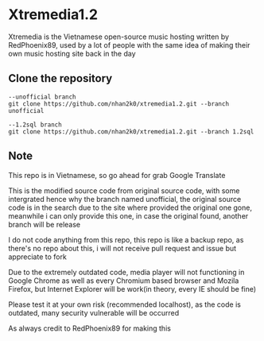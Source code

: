 # Xtremedia1.2
Xtremedia is the Vietnamese open-source music hosting written by RedPhoenix89, used by a lot of people with the same idea of making their own music hosting site back in the day

## Clone the repository
```
--unofficial branch
git clone https://github.com/nhan2k0/xtremedia1.2.git --branch unofficial

--1.2sql branch
git clone https://github.com/nhan2k0/xtremedia1.2.git --branch 1.2sql
```
## Note
This repo is in Vietnamese, so go ahead for grab Google Translate

This is the modified source code from original source code, with some intergrated hence why the branch named unofficial, the original source code is in the search due to the site where provided the original one gone, meanwhile i can only provide this one, in case the original found, another branch will be release

I do not code anything from this repo, this repo is like a backup repo, as there's no repo about this, i will not receive pull request and issue but appreciate to fork 

Due to the extremely outdated code, media player will not functioning in Google Chrome as well as every Chromium based browser and Mozila Firefox, but Internet Explorer will be work(in theory, every IE should be fine)

Please test it at your own risk (recommended localhost), as the code is outdated, many security vulnerable will be occurred

As always credit to RedPhoenix89 for making this

